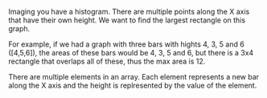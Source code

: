 Imaging you have a histogram. There are multiple points along the X axis that have their own height. We want to find the largest rectangle on this graph.

For example, if we had a graph with three bars with hights 4, 3, 5 and 6 ([4,5,6]), the areas of these bars would be 4, 3, 5 and 6, but there is a 3x4 rectangle that overlaps all of these, thus the max area is 12. 

There are multiple elements in an array. Each element represents a new bar along the X axis and the height is replresented by the value of the element.